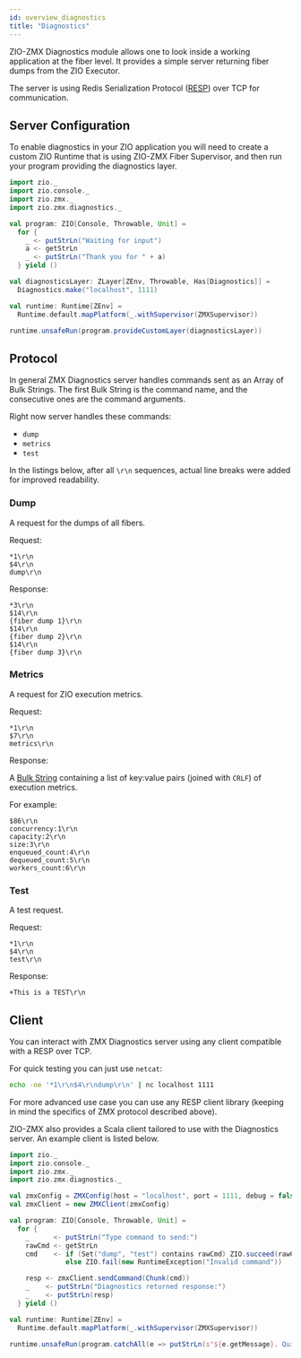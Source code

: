 ```yaml
---
id: overview_diagnostics
title: "Diagnostics"
---
```


ZIO-ZMX Diagnostics module allows one to look inside a working application at the fiber level. It provides a simple server returning fiber dumps from the ZIO Executor.

The server is using Redis Serialization Protocol ([RESP](https://redis.io/topics/protocol)) over TCP for communication. 

## Server Configuration

To enable diagnostics in your ZIO application you will need to create a custom ZIO Runtime that
is using ZIO-ZMX Fiber Supervisor, and then run your program providing the diagnostics layer.

```scala mdoc:compile-only
import zio._
import zio.console._
import zio.zmx._
import zio.zmx.diagnostics._

val program: ZIO[Console, Throwable, Unit] =
  for {
    _ <- putStrLn("Waiting for input")
    a <- getStrLn
    _ <- putStrLn("Thank you for " + a)
  } yield ()

val diagnosticsLayer: ZLayer[ZEnv, Throwable, Has[Diagnostics]] =
  Diagnostics.make("localhost", 1111)

val runtime: Runtime[ZEnv] =
  Runtime.default.mapPlatform(_.withSupervisor(ZMXSupervisor))

runtime.unsafeRun(program.provideCustomLayer(diagnosticsLayer))
```

## Protocol

In general ZMX Diagnostics server handles commands sent as an Array of Bulk Strings.
The first Bulk String is the command name, and the consecutive ones are the command arguments.

Right now server handles these commands:
- `dump`
- `metrics`
- `test`

In the listings below, after all `\r\n` sequences,
actual line breaks were added for improved readability.

### Dump

A request for the dumps of all fibers.

Request:
```
*1\r\n
$4\r\n
dump\r\n
```

Response:
```
*3\r\n
$14\r\n
{fiber dump 1}\r\n
$14\r\n
{fiber dump 2}\r\n
$14\r\n
{fiber dump 3}\r\n
```

### Metrics

A request for ZIO execution metrics.

Request:
```
*1\r\n
$7\r\n
metrics\r\n
```

Response:

A [Bulk String](https://redis.io/topics/protocol#bulk-string-reply) containing
a list of key:value pairs (joined with `CRLF`) of execution metrics.

For example:

```
$86\r\n
concurrency:1\r\n
capacity:2\r\n
size:3\r\n
enqueued_count:4\r\n
dequeued_count:5\r\n
workers_count:6\r\n
```

### Test

A test request.

Request:

```
*1\r\n
$4\r\n
test\r\n
```

Response:

```
+This is a TEST\r\n
```

## Client

You can interact with ZMX Diagnostics server using any client compatible with a RESP over TCP. 

For quick testing you can just use `netcat`:

```bash
echo -ne '*1\r\n$4\r\ndump\r\n' | nc localhost 1111
```

For more advanced use case you can use any RESP client library (keeping in mind the specifics of ZMX protocol described above).

ZIO-ZMX also provides a Scala client tailored to use with the Diagnostics server. An example client is listed below.

```scala mdoc:compile-only
import zio._
import zio.console._
import zio.zmx._
import zio.zmx.diagnostics._

val zmxConfig = ZMXConfig(host = "localhost", port = 1111, debug = false) // or `ZMXConfig.empty` for defaults
val zmxClient = new ZMXClient(zmxConfig)

val program: ZIO[Console, Throwable, Unit] =
  for {
    _      <- putStrLn("Type command to send:")
    rawCmd <- getStrLn
    cmd    <- if (Set("dump", "test") contains rawCmd) ZIO.succeed(rawCmd)
              else ZIO.fail(new RuntimeException("Invalid command"))

    resp <- zmxClient.sendCommand(Chunk(cmd))
    _    <- putStrLn("Diagnostics returned response:")
    _    <- putStrLn(resp)
  } yield ()

val runtime: Runtime[ZEnv] =
  Runtime.default.mapPlatform(_.withSupervisor(ZMXSupervisor))

runtime.unsafeRun(program.catchAll(e => putStrLn(s"${e.getMessage}. Quiting..")))
```
